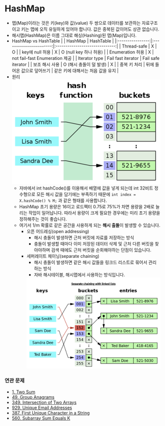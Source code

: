 # HashMap
- 맵(Map)이라는 것은 키(key)와 값(value) 두 쌍으로 데이터를 보관하는 자료구조이고 키는 맵에 오직 유일하게 있어야 합니다. 값은 중복된 값이어도 상관 없습니다.
- 해시맵(HashMap)은 이름 그대로 해싱(Hashing)된 맵(Map)입니다.
- HashMap vs HashTable
	|                  |         HashMap         |            HashTable           |
	|:----------------:|:-----------------------:|:------------------------------:|
	|    Thread-safe   |            X            |                O               |
	|  key에 null 허용 |            X            |     O (null key 하나 허용)     |
	| Enumeration 허용 |            X            | not fail-fast Enumeration 제공 |
	|   Iterator type  |    Fail fast iterator   |       Fail safe iterator       |
	|  보조 해시 사용  | O (해시 충돌이 덜 발생) |                X               |
	|   중복 키 처리   | 뒤에 들어온 값으로 덮어쓰기 | 같은 키에 대해서는 처음 값을 유지  |
- 원리                          
	<img src="./images/hashmap.png" alt="hashmap" width="500"/>
	+ 자바에서 int hashCode()를 이용해서 배열에 값을 넣게 되는데 int 32비트 정수형으로 모든 해시 값을 담기에는 부족하기 때문에 ```int index = X.hashCode() % M;``` 과 같은 형태를 사용합니다.
	+ HashMap 초기 용량은 16이고 로드팩터 0.75로 75%가 차면 용량을 2배로 늘리는 작업이 일어납니다. 따라서 용량이 크게 필요한 경우에는 미리 초기 용량을 정하해주는 것이 좋습니다.
	+ 여기서 1/m 확률로 같은 공간을 사용하게 되는 **해시 출돌**이 발생할 수 있습니다.
		- 오픈 어드레싱(open addressing)
			+ 해시 충돌이 발생하면 근처 버킷에 자료를 저장하는 방식
			+ 충돌이 발생할 때마다 이미 저장된 데이터 삭제 및 근처 다른 버킷을 찾아야하며 검색 때에도 근처 버킷을 순회해야하는 단점이 있습니다.
		- 세퍼레이트 체이닝(separate chaining)
			+ 해시 충돌이 발생하면 같은 해시 값들을 링크드 리스트로 묶어서 관리하는 방식
			+ 자바 해시테이블, 해시맵에서 사용하는 방식입니다.
			<img src="./images/separate_chaining.png" alt="separate_chaining" width="500"/>

### 연관 문제
- [1. Two Sum](https://github.com/hanbee1005/AlgorithmStudy/blob/master/Leetcode/202301/TwoSum_1.java)
- [49. Group Anagrams](https://github.com/hanbee1005/AlgorithmStudy/blob/master/Leetcode/202301/GroupAnagrams_49.java)
- [349. Intersection of Two Arrays](https://github.com/hanbee1005/AlgorithmStudy/blob/master/Leetcode/202301/IntersectionOfTwoArrays_349.java)
- [929. Unique Email Addresses](https://github.com/hanbee1005/AlgorithmStudy/blob/master/Leetcode/202301/UniqueEmailAddresses_929.java)
- [387. First Unique Character in a String](https://github.com/hanbee1005/AlgorithmStudy/blob/master/Leetcode/202301/FirstUniqueCharacterInAString_387.java)
- [560. Subarray Sum Equals K](https://github.com/hanbee1005/AlgorithmStudy/blob/master/Leetcode/202301/SubarraySumEqualsK_560.java)